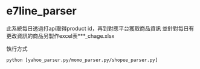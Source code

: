 # e7line_parser

此系統每日透過打api取得product id，再到對應平台獲取商品資訊
並針對每日有更改資訊的商品另製作excel表***_chage.xlsx

執行方式
```
python [yahoo_parser.py/momo_parser.py/shopee_parser.py]
````

